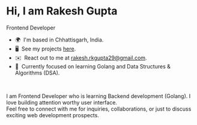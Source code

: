 # Hi, I am Rakesh Gupta
Frontend Developer

*   🌍  I'm based in Chhattisgarh, India.
*   🖥️  See my projects [here](http://rakesh-gupta29.github.io).
*   ✉️  React out to me at [rakesh.rkgupta29@gmail.com](mailto:rakesh.rkgupta29@gmail.com).
*   🧠  Currently focused on learning Golang and Data Structures & Algorithms (DSA).
  <br />

I  am Frontend Developer who is learning Backend development (Golang). I love building attention worthy user interface.<br />
Feel free to connect with me for inquiries, collaborations, or just to discuss exciting web development prospects.

